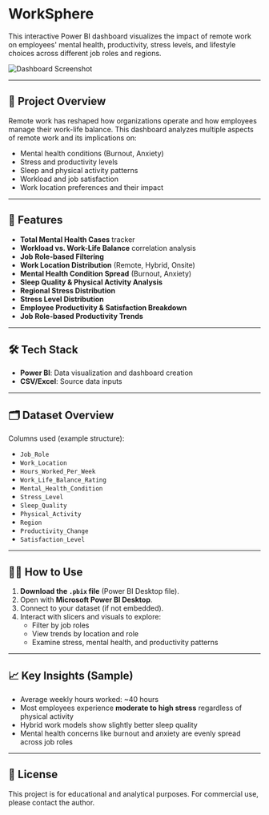 # WorkSphere

This interactive Power BI dashboard visualizes the impact of remote work on employees' mental health, productivity, stress levels, and lifestyle choices across different job roles and regions.

![Dashboard Screenshot]()

---

## 📌 Project Overview

Remote work has reshaped how organizations operate and how employees manage their work-life balance. This dashboard analyzes multiple aspects of remote work and its implications on:

- Mental health conditions (Burnout, Anxiety)
- Stress and productivity levels
- Sleep and physical activity patterns
- Workload and job satisfaction
- Work location preferences and their impact

---

## 🚀 Features

- **Total Mental Health Cases** tracker
- **Workload vs. Work-Life Balance** correlation analysis
- **Job Role-based Filtering**
- **Work Location Distribution** (Remote, Hybrid, Onsite)
- **Mental Health Condition Spread** (Burnout, Anxiety)
- **Sleep Quality & Physical Activity Analysis**
- **Regional Stress Distribution**
- **Stress Level Distribution**
- **Employee Productivity & Satisfaction Breakdown**
- **Job Role-based Productivity Trends**

---

## 🛠 Tech Stack

- **Power BI**: Data visualization and dashboard creation
- **CSV/Excel**: Source data inputs

---

## 🗂 Dataset Overview

Columns used (example structure):
- `Job_Role`
- `Work_Location`
- `Hours_Worked_Per_Week`
- `Work_Life_Balance_Rating`
- `Mental_Health_Condition`
- `Stress_Level`
- `Sleep_Quality`
- `Physical_Activity`
- `Region`
- `Productivity_Change`
- `Satisfaction_Level`

---

## 🧑‍💻 How to Use

1. **Download the `.pbix` file** (Power BI Desktop file).
2. Open with **Microsoft Power BI Desktop**.
3. Connect to your dataset (if not embedded).
4. Interact with slicers and visuals to explore:
   - Filter by job roles
   - View trends by location and role
   - Examine stress, mental health, and productivity patterns

---

## 📈 Key Insights (Sample)

- Average weekly hours worked: ~40 hours
- Most employees experience **moderate to high stress** regardless of physical activity
- Hybrid work models show slightly better sleep quality
- Mental health concerns like burnout and anxiety are evenly spread across job roles

---


## 📃 License

This project is for educational and analytical purposes. For commercial use, please contact the author.
